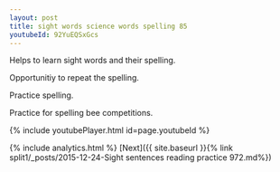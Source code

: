 ```yaml
---
layout: post
title: sight words science words spelling 85
youtubeId: 92YuEQSxGcs
---
```

 
 
Helps to learn sight words and their spelling.

Opportunitiy to repeat the spelling. 

Practice spelling. 
 
Practice for spelling bee competitions. 
 
{% include youtubePlayer.html id=page.youtubeId %}
 
 
{% include analytics.html %} 
[Next]({{ site.baseurl }}{% link  split1/_posts/2015-12-24-Sight sentences reading practice 972.md%})
 
